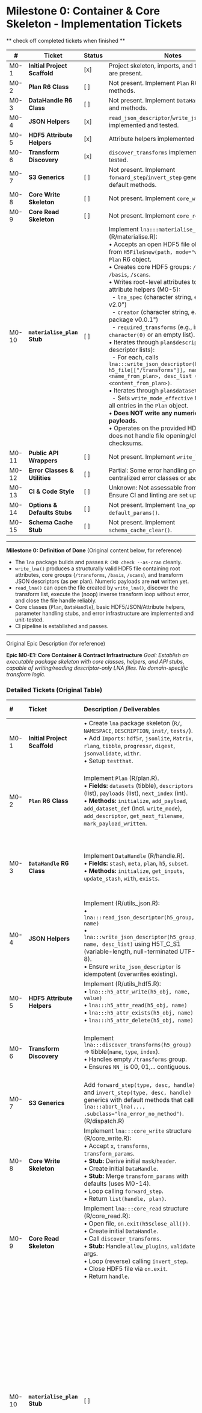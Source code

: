 # Milestone 0: Container & Core Skeleton - Implementation Tickets


** check off completed tickets when finished **

| #     | Ticket                        | Status      | Notes                                                                                      |
|-------|-------------------------------|-------------|--------------------------------------------------------------------------------------------|
| M0-1  | **Initial Project Scaffold**  | [x]         | Project skeleton, imports, and testthat setup are present.                                 |
| M0-2  | **Plan R6 Class**             | [ ]         | Not present. Implement `Plan` R6 class and methods.                                        |
| M0-3  | **DataHandle R6 Class**       | [ ]         | Not present. Implement `DataHandle` R6 class and methods.                                  |
| M0-4  | **JSON Helpers**              | [x]         | `read_json_descriptor`/`write_json_descriptor` implemented and tested.                     |
| M0-5  | **HDF5 Attribute Helpers**    | [x]         | Attribute helpers implemented and tested.                                                  |
| M0-6  | **Transform Discovery**       | [x]         | `discover_transforms` implemented and fully tested.                                        |
| M0-7  | **S3 Generics**               | [ ]         | Not present. Implement `forward_step`/`invert_step` generics and default methods.          |
| M0-8  | **Core Write Skeleton**       | [ ]         | Not present. Implement `core_write` structure.                                             |
| M0-9  | **Core Read Skeleton**        | [ ]         | Not present. Implement `core_read` structure.                                              |
| M0-10 | **`materialise_plan` Stub**   | [ ]         | Implement `lna:::materialise_plan` stub (R/materialise.R):<br>• Accepts an open HDF5 file object (e.g., from `H5File$new(path, mode="w")`) and a `Plan` R6 object.<br>• Creates core HDF5 groups: `/transforms`, `/basis`, `/scans`.<br>• Writes root-level attributes to `/` using HDF5 attribute helpers (M0-5):<br>  &nbsp;&nbsp;- `lna_spec` (character string, e.g., "LNA R v2.0")<br>  &nbsp;&nbsp;- `creator` (character string, e.g., "lna R package v0.0.1")<br>  &nbsp;&nbsp;- `required_transforms` (e.g., initially `character(0)` or an empty list).<br>• Iterates through `plan$descriptors` (a list of descriptor lists):<br>  &nbsp;&nbsp;- For each, calls `lna:::write_json_descriptor(h5_group = h5_file[["/transforms"]], name = <name_from_plan>, desc_list = <content_from_plan>)`.<br>• Iterates through `plan$datasets` (tibble):<br>  &nbsp;&nbsp;- Sets `write_mode_effective` to `"eager"` for all entries in the `Plan` object.<br>• **Does NOT write any numeric data payloads.**<br>• Operates on the provided HDF5 file object; does not handle file opening/closing or checksums. |
| M0-11 | **Public API Wrappers**       | [ ]         | Not present. Implement `write_lna`, `read_lna`.                                            |
| M0-12 | **Error Classes & Utilities** | [ ]         | Partial: Some error handling present, but no centralized error classes or `abort_lna` helper. |
| M0-13 | **CI & Code Style**           | [ ]         | Unknown: Not assessable from current files. Ensure CI and linting are set up.              |
| M0-14 | **Options & Defaults Stubs**  | [ ]         | Not present. Implement `lna_options()` and `default_params()`.                             |
| M0-15 | **Schema Cache Stub**         | [ ]         | Not present. Implement `schema_cache_clear()`.                                             |

---

**Milestone 0: Definition of Done** (Original content below, for reference)

*   The `lna` package builds and passes `R CMD check --as-cran` cleanly.
*   `write_lna()` produces a structurally valid HDF5 file containing root attributes, core groups (`/transforms`, `/basis`, `/scans`), and transform JSON descriptors (as per plan). Numeric payloads are **not** written yet.
*   `read_lna()` can open the file created by `write_lna()`, discover the transform list, execute the (noop) inverse transform loop without error, and close the file handle reliably.
*   Core classes (`Plan`, `DataHandle`), basic HDF5/JSON/Attribute helpers, parameter handling stubs, and error infrastructure are implemented and unit-tested.
*   CI pipeline is established and passes.

---
Original Epic Description (for reference)

**Epic M0-E1: Core Container & Contract Infrastructure**
*Goal: Establish an executable package skeleton with core classes, helpers, and API stubs, capable of writing/reading descriptor-only LNA files. No domain-specific transform logic.*

### Detailed Tickets (Original Table)

| #     | Ticket                        | Description / Deliverables                                                                                                                                                                                                                                                                                                                                                                                    | Acceptance Criteria                                                                                                                                                                                                                          | Spec Refs    |
| :---- | :---------------------------- | :---------------------------------------------------------------------------------------------------------------------------------------------------------------------------------------------------------------------------------------------------------------------------------------------------------------------------------------------------------------------------------------------------------- | :------------------------------------------------------------------------------------------------------------------------------------------------------------------------------------------------------------------------------------------- | :----------- |
| M0-1  | **Initial Project Scaffold**  | • Create `lna` package skeleton (`R/`, `NAMESPACE`, `DESCRIPTION`, `inst/`, `tests/`). <br> • Add `Imports`: `hdf5r`, `jsonlite`, `Matrix`, `rlang`, `tibble`, `progressr`, `digest`, `jsonvalidate`, `withr`. <br> • Setup `testthat`.                                                                                                                                                                       | `devtools::check()` passes with zero R code errors/warnings.                                                                                                                                                                                  | §8 (Pkg)     |
| M0-2  | **`Plan` R6 Class**         | Implement `Plan` (R/plan.R). <br> • **Fields:** `datasets` (tibble), `descriptors` (list), `payloads` (list), `next_index` (int). <br> • **Methods:** `initialize`, `add_payload`, `add_dataset_def` (incl. `write_mode`), `add_descriptor`, `get_next_filename`, `mark_payload_written`.                                                                                                   | • Unit tests verify all methods. <br> • `add_descriptor` increments index, formats name correctly. <br> • `add_dataset_def` row contains all columns incl. `write_mode`. <br> • `mark_payload_written` sets `payloads[[key]]` to `NULL`. <br> • `get_next_filename()` is monotonic ("00_", "01_", ...). | §4 (Pkg)     |
| M0-3  | **`DataHandle` R6 Class**   | Implement `DataHandle` (R/handle.R). <br> • **Fields:** `stash`, `meta`, `plan`, `h5`, `subset`. <br> • **Methods:** `initialize`, `get_inputs`, `update_stash`, `with`, `exists`.                                                                                                                                                                                                                          | • `update_stash` returns new object (`h1` unchanged after `h2 <- h1$update_stash(...)`, checked via `identical(names(h1), names(h2))` and `!identical(h1, h2)`). <br> • `get_inputs` raises `"lna_error_contract"` on missing key. <br> • `exists` works. | §4 (Pkg)     |
| M0-4  | **JSON Helpers**            | Implement (R/utils_json.R): <br> • `lna:::read_json_descriptor(h5_group, name)` <br> • `lna:::write_json_descriptor(h5_group, name, desc_list)` using H5T_C_S1 (variable-length, null-terminated UTF-8). <br> • Ensure `write_json_descriptor` is idempotent (overwrites existing).                                                                                                                               | • Object → `write` → `read` → Object round-trip yields identical object. <br> • HDF5 dataset type is correct. <br> • Writing to existing path replaces content without error.                                                                      | §7 (Pkg), §2 (Spec) |
| M0-5  | **HDF5 Attribute Helpers**  | Implement (R/utils_hdf5.R): <br> • `lna:::h5_attr_write(h5_obj, name, value)` <br> • `lna:::h5_attr_read(h5_obj, name)` <br> • `lna:::h5_attr_exists(h5_obj, name)` <br> • `lna:::h5_attr_delete(h5_obj, name)`                                                                                                                                                                                          | • Write/Read round-trip for various R types. <br> • `h5_attr_exists` works. <br> • `h5_attr_delete` removes attribute.                                                                                                                         | §7 (Pkg)     |
| M0-6  | **Transform Discovery**     | Implement `lna:::discover_transforms(h5_group)` → tibble(`name`, `type`, `index`). <br> • Handles empty `/transforms` group. <br> • Ensures `NN_` is 00, 01,... contiguous.                                                                                                                                                                                                                          | • Unit test with dummy HDF5 files (correct sequence, missing sequence, non-numeric prefix, empty group). <br> • Empty `/transforms` returns 0-row tibble. <br> • Raises `"lna_error_sequence"` on non-contiguous index.                             | §7 (Pkg), §3.3 (Spec) |
| M0-7  | **S3 Generics**             | Add `forward_step(type, desc, handle)` and `invert_step(type, desc, handle)` generics with default methods that call `lna:::abort_lna(..., .subclass="lna_error_no_method")`. (R/dispatch.R)                                                                                                                                                                                        | `methods("forward_step")` lists default; calling default method throws expected error.                                                                                                                                                  | §3 (Pkg)     |
| M0-8  | **Core Write Skeleton**     | Implement `lna:::core_write` structure (R/core_write.R): <br> • Accept `x`, `transforms`, `transform_params`. <br> • **Stub:** Derive initial `mask`/`header`. <br> • Create initial `DataHandle`. <br> • **Stub:** Merge `transform_params` with defaults (uses M0-14). <br> • Loop calling `forward_step`. <br> • Return `list(handle, plan)`.                                                              | • Unit test with mock `forward_step` confirms loop structure and param merging stub call. <br> • Plan accumulates N descriptors.                                                                                                          | §3, §2 (Pkg) |
| M0-9  | **Core Read Skeleton**      | Implement `lna:::core_read` structure (R/core_read.R): <br> • Open file, `on.exit(h5$close_all())`. <br> • Create initial `DataHandle`. <br> • Call `discover_transforms`. <br> • **Stub:** Handle `allow_plugins`, `validate` args. <br> • Loop (reverse) calling `invert_step`. <br> • Close HDF5 file via `on.exit`. <br> • Return `handle`.                                                                    | • Unit test with empty `/transforms` group reads ok. <br> • File handle is closed even if default `invert_step` errors during loop (check via mock).                                                                                 | §3, §2 (Pkg) |
| M0-10 | **`materialise_plan` Stub** | [ ]         | Implement `lna:::materialise_plan` stub (R/materialise.R):<br>• Accepts an open HDF5 file object (e.g., from `H5File$new(path, mode="w")`) and a `Plan` R6 object.<br>• Creates core HDF5 groups: `/transforms`, `/basis`, `/scans`.<br>• Writes root-level attributes to `/` using HDF5 attribute helpers (M0-5):<br>  &nbsp;&nbsp;- `lna_spec` (character string, e.g., "LNA R v2.0")<br>  &nbsp;&nbsp;- `creator` (character string, e.g., "lna R package v0.0.1")<br>  &nbsp;&nbsp;- `required_transforms` (e.g., initially `character(0)` or an empty list).<br>• Iterates through `plan$descriptors` (a list of descriptor lists):<br>  &nbsp;&nbsp;- For each, calls `lna:::write_json_descriptor(h5_group = h5_file[["/transforms"]], name = <name_from_plan>, desc_list = <content_from_plan>)`.<br>• Iterates through `plan$datasets` (tibble):<br>  &nbsp;&nbsp;- Sets `write_mode_effective` to `"eager"` for all entries in the `Plan` object.<br>• **Does NOT write any numeric data payloads.**<br>• Operates on the provided HDF5 file object; does not handle file opening/closing or checksums. |
| M0-11 | **Public API Wrappers**     | Implement `write_lna`, `read_lna` (R/api.R) calling core functions. <br> • Forward parameters correctly. <br> • `write_lna` calls `materialise_plan` stub. <br> • `write_lna` adds `class = "lna_write_result"` to return list.                                                                                                | • `write_lna(..., file=NULL)` runs, returns list with `plan` & `class`. <br> • `read_lna()` on that path runs without error (returning empty handle). <br> • Parameter pass-through verified.                                                              | §2 (Pkg)     |
| M0-12 | **Error Classes & Utilities** | Define base error classes (`lna_error_sequence`, `lna_error_contract`, `lna_error_io`, `lna_error_validation` stub, `lna_error_no_method`) using `rlang::abort`. Create `lna:::abort_lna(...)` helper. (R/utils_error.R) | • Tests trigger each defined M0 error class via mocks or invalid inputs.                                                                                 | §6 (Pkg)     |
| M0-13 | **CI & Code Style**         | Add GitHub Actions workflow: <br> • `R CMD check --as-cran` on Linux, macOS, Windows (release, devel). <br> • Integrate `lintr::lint_package()` check (fail build if lints found). <br> • Optionally integrate `styler`.                                                                                                 | • CI workflow runs and passes on push/PR for M0 codebase.                                                                                                    | —            |
| M0-14 | **Options & Defaults Stubs** | Implement `lna_options()` using package environment (R/options.R). Implement `lna:::default_params(type)` stub returning `list()` and basic caching (R/utils_defaults.R).                                | • Unit test: set/get options via `lna_options()`. <br> • `lna:::default_params("foo")` returns `list()` and subsequent call is cached.                                                                                              | §2, §7 (Pkg) |
| M0-15 | **Schema Cache Stub**       | Implement `lna:::schema_cache_clear()` setting a private env/list to empty. (R/utils_json.R or separate file).                                                                                   | Unit test: call `clear`, check cache object is empty.                                                                                                     | §7 (Pkg)     |

---

**Milestone 0: Definition of Done**

*   The `lna` package builds and passes `R CMD check --as-cran` cleanly.
*   `write_lna()` produces a structurally valid HDF5 file containing root attributes, core groups (`/transforms`, `/basis`, `/scans`), and transform JSON descriptors (as per plan). Numeric payloads are **not** written yet.
*   `read_lna()` can open the file created by `write_lna()`, discover the transform list, execute the (noop) inverse transform loop without error, and close the file handle reliably.
*   Core classes (`Plan`, `DataHandle`), basic HDF5/JSON/Attribute helpers, parameter handling stubs, and error infrastructure are implemented and unit-tested.
*   CI pipeline is established and passes.

---

This detailed M0 plan provides a solid, verifiable foundation for the subsequent implementation phases.